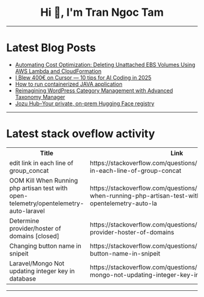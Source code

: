<h1 align="center">Hi 👋, I'm Tran Ngoc Tam</h1>

---

# Latest Blog Posts 
<!-- BLOG-POST-LIST:START -->
- [Automating Cost Optimization: Deleting Unattached EBS Volumes Using AWS Lambda and CloudFormation](https://dev.to/bowale/automating-cost-optimization-deleting-unattached-ebs-volumes-using-aws-lambda-and-cloudformation-1fng)
- [I Blew 400€ on Cursor — 10 tips for AI Coding in 2025](https://dev.to/techbyadam/i-blew-400eu-on-cursor-10-tips-for-ai-coding-in-2025-oa2)
- [How to run containerized JAVA application](https://dev.to/kubenetic/how-to-run-containerized-java-application-1iog)
- [Reimagining WordPress Category Management with Advanced Taxonomy Manager](https://dev.to/gbti-network/reimagining-wordpress-category-management-with-advanced-taxonomy-manager-29cb)
- [Jozu Hub–Your private, on-prem Hugging Face registry](https://dev.to/kitops/jozu-hub-your-private-on-prem-hugging-face-registry-2p61)
<!-- BLOG-POST-LIST:END -->

---

# Latest stack oveflow activity
<table>
  <tr><th>Title</th><th>Link</th></tr>
  <!-- STACKOVERFLOW:START --><tr><td>edit link in each line of group_concat</td><td>https://stackoverflow.com/questions/79561986/edit-link-in-each-line-of-group-concat</td></tr><tr><td>OOM Kill When Running php artisan test with open-telemetry/opentelemetry-auto-laravel</td><td>https://stackoverflow.com/questions/79561950/oom-kill-when-running-php-artisan-test-with-open-telemetry-opentelemetry-auto-la</td></tr><tr><td>Determine provider/hoster of domains [closed]</td><td>https://stackoverflow.com/questions/79561446/determine-provider-hoster-of-domains</td></tr><tr><td>Changing button name in snipeit</td><td>https://stackoverflow.com/questions/79561373/changing-button-name-in-snipeit</td></tr><tr><td>Laravel/Mongo Not updating integer key in database</td><td>https://stackoverflow.com/questions/79561346/laravel-mongo-not-updating-integer-key-in-database</td></tr><!-- STACKOVERFLOW:END -->
</table>

---


